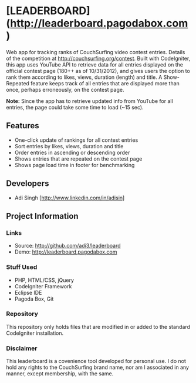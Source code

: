 # [LEADERBOARD] (http://leaderboard.pagodabox.com)

Web app for tracking ranks of CouchSurfing video contest entries. Details of the competition at http://couchsurfing.org/contest.
Built with CodeIgniter, this app uses YouTube API to retrieve data for all entries displayed on the official contest page (180++ 
as of 10/31/2012), and gives users the option to rank them according to likes, views, duration (length) and title. A Show-Repeated 
feature keeps track of all entries that are displayed more than once, perhaps erroneously, on the contest page.

**Note:** Since the app has to retrieve updated info from YouTube for all entries, the page could take some time to load (~15 sec).

## Features

* One-click update of rankings for all contest entries
* Sort entries by likes, views, duration and title
* Order entries in ascending or descending order
* Shows entries that are repeated on the contest page
* Shows page load time in footer for benchmarking

## Developers

* Adi Singh [http://www.linkedin.com/in/adisin]

## Project Information

### Links

* Source: http://github.com/adi3/leaderboard
* Demo: http://leaderboard.pagodabox.com

### Stuff Used

* PHP, HTML/CSS, jQuery
* CodeIgniter Framework
* Eclipse IDE
* Pagoda Box, Git

### Repository

This repository only holds files that are modified in or added to the standard CodeIgniter installation.

### Disclaimer

This leaderboard is a covenience tool developed for personal use. I do not hold any rights to the CouchSurfing brand name, 
nor am I associated in any manner, except membership, with the same.
